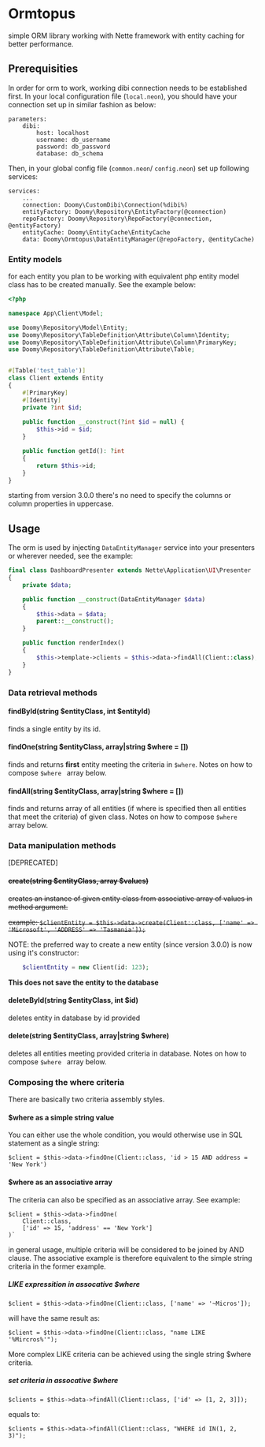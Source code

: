 # Ormtopus
simple ORM library working with Nette framework with entity caching for better performance.

## Prerequisities
In order for orm to work, working dibi connection needs to be established first. In your local configuration file (`local.neon`), you should have your connection set up in similar fashion as below:

```neon
parameters:
    dibi:
        host: localhost
        username: db_username
        password: db_password
        database: db_schema
```

Then, in your global config file (`common.neon`/ `config.neon`) set up following services:

```neon
services:
	...
	connection: Doomy\CustomDibi\Connection(%dibi%)
	entityFactory: Doomy\Repository\EntityFactory(@connection)
	repoFactory: Doomy\Repository\RepoFactory(@connection, @entityFactory)
	entityCache: Doomy\EntityCache\EntityCache
	data: Doomy\Ormtopus\DataEntityManager(@repoFactory, @entityCache)
```

### Entity models

for each entity you plan to be working with equivalent php entity model class has to be created manually. See the example below:
```php
<?php

namespace App\Client\Model;

use Doomy\Repository\Model\Entity;
use Doomy\Repository\TableDefinition\Attribute\Column\Identity;
use Doomy\Repository\TableDefinition\Attribute\Column\PrimaryKey;
use Doomy\Repository\TableDefinition\Attribute\Table;


#[Table('test_table')]
class Client extends Entity
{
    #[PrimaryKey]
    #[Identity]
    private ?int $id;
    
    public function __construct(?int $id = null) {
        $this->id = $id;
    }

    public function getId(): ?int
    {
        return $this->id;
    }
}
```

starting from version 3.0.0 there's no need to specify the columns or column properties in uppercase.

## Usage
The orm is used by injecting `DataEntityManager` service into your presenters or wherever needed, see the example:

```php
final class DashboardPresenter extends Nette\Application\UI\Presenter
{
    private $data;

    public function __construct(DataEntityManager $data)
    {
        $this->data = $data;
        parent::__construct();
    }

    public function renderIndex()
    {
        $this->template->clients = $this->data->findAll(Client::class);
    }
}
```

### Data retrieval methods

#### findById(string $entityClass, int $entityId)
finds a single entity by its id.

#### findOne(string $entityClass, array|string $where = [])
finds and returns **first** entity meeting the criteria in `$where`. Notes on how to compose `$where ` array below.

#### findAll(string $entityClass, array|string $where = [])
finds and returns array of all entities (if where is specified then all entities that meet the criteria) of given class. Notes on how to compose `$where ` array below.

### Data manipulation methods


[DEPRECATED]
#### ~~create(string $entityClass, array $values)~~
~~creates an instance of given entity class from associative array of values in method argument.~~

~~example:  `$clientEntity = $this->data->create(Client::class, ['name' => 'Microsoft', 'ADDRESS' => 'Tasmania']);`~~

NOTE: the preferred way to create a new entity (since version 3.0.0) is now using it's  constructor:
```php
    $clientEntity = new Client(id: 123);
```
**This does not save the entity to the database**

#### deleteById(string $entityClass, int $id)
deletes entity in database by id provided

#### delete(string $entityClass, array|string $where)
deletes all entities meeting provided criteria in database. Notes on how to compose `$where ` array below.

### Composing the where criteria

There are basically two criteria assembly styles.

#### $where as a simple string value
You can either use the whole condition, you would otherwise use in SQL statement as a single string:

`$client = $this->data->findOne(Client::class, 'id > 15 AND address = 'New York')`

#### $where as an associative array
The criteria can also be specified as an associative array. See example:

```
$client = $this->data->findOne(
	Client::class, 
	['id' => 15, 'address' == 'New York']
)`
```
in general usage, multiple criteria will be considered to be joined by AND clause. The associative example is therefore equivalent to the simple string criteria in the former example.

##### LIKE expressition in assocative $where
`$client = $this->data->findOne(Client::class, ['name' => '~Micros']);`

will have the same result as:

`$client = $this->data->findOne(Client::class, "name LIKE '%Mircros%'");`

More complex LIKE criteria can be achieved using the single string $where criteria.

##### set criteria in assocative $where
`$clients = $this->data->findAll(Client::class, ['id' => [1, 2, 3]]);`

equals to:

`$clients = $this->data->findAll(Client::class, "WHERE id IN(1, 2, 3)");`




